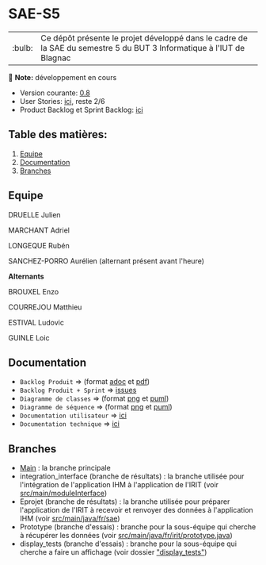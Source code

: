 # SAE-S5

<table>
<tr>
    <td> :bulb: </td>
    <td> Ce dépôt présente le projet développé dans le cadre de la SAE du semestre 5 du BUT 3 Informatique à l'IUT de Blagnac </td>
</tr>
</table>

:memo: **Note:** développement en cours

- Version courante: [0.8](https://github.com/AurelienSP/SAE-S5-IRIT-G2/releases/tag/0.8)
- User Stories: [ici](https://github.com/AurelienSP/SAE-S5-IRIT-G2/issues?q=is%3Aissue+label%3A%22User+Story%22), reste 2/6
- Product Backlog et Sprint Backlog: [ici](https://github.com/users/AurelienSP/projects/1)

## Table des matières:
1. [Equipe](#equipe)
2. [Documentation](#documentation)
3. [Branches](#branches)

## Equipe

DRUELLE Julien

MARCHANT Adriel

LONGEQUE Rubén

SANCHEZ-PORRO Aurélien (alternant présent avant l'heure) 

**Alternants**

BROUXEL Enzo 

COURREJOU Matthieu

ESTIVAL Ludovic

GUINLE Loic

## Documentation

- `Backlog Produit` => (format [adoc](https://github.com/AurelienSP/SAE-S5-IRIT-G2/blob/main/doc/Backlog_produit_IRIT.adoc) et [pdf](https://github.com/AurelienSP/SAE-S5-IRIT-G2/blob/main/doc/Backlog_produit_IRIT.pdf))
- `Backlog Produit + Sprint` => [issues](https://github.com/users/AurelienSP/projects/1)
- `Diagramme de classes` => (format [png](https://github.com/AurelienSP/SAE-S5-IRIT-G2/blob/main/doc/uml_diagrams/class/module1.png) et [puml](https://github.com/AurelienSP/SAE-S5-IRIT-G2/blob/main/doc/uml_diagrams/class/module1.puml))
- `Diagramme de séquence` => (format [png](https://github.com/AurelienSP/SAE-S5-IRIT-G2/blob/main/doc/uml_diagrams/sequence/overall_structure.png) et [puml](https://github.com/AurelienSP/SAE-S5-IRIT-G2/blob/main/doc/uml_diagrams/sequence/overall_structure.puml))
- `Documentation utilisateur` => [ici](https://github.com/AurelienSP/SAE-S5-IRIT-G2/blob/main/doc/doc_user.adoc)
- `Documentation technique` => [ici](https://github.com/AurelienSP/SAE-S5-IRIT-G2/blob/main/doc/doc_technique.adoc)

## Branches

* [Main](https://github.com/AurelienSP/SAE-S5-IRIT-G2) : la branche principale
* integration_interface (branche de résultats) : la branche utilisée pour l'intégration de l'application IHM à l'application de l'IRIT (voir [src/main/moduleInterface](https://github.com/AurelienSP/SAE-S5-IRIT-G2/tree/integration_interface/src/main/moduleInterface))
* Eprojet (branche de résultats) : la branche utilisée pour préparer l'application de l'IRIT à recevoir et renvoyer des données à l'application IHM (voir [src/main/java/fr/sae](https://github.com/AurelienSP/SAE-S5-IRIT-G2/blob/EProjet/src/main/java/fr/sae/)) 
* Prototype (branche d'essais) : branche pour la sous-équipe qui cherche à récupérer les données (voir [src/main/java/fr/irit/prototype.java](https://github.com/AurelienSP/SAE-S5-IRIT-G2/blob/Prototype/src/main/java/fr/irit/prototype.java)) 
* display_tests (branche d'essais) : branche pour la sous-équipe qui cherche a faire un affichage (voir dossier ["display_tests"](https://github.com/AurelienSP/SAE-S5-IRIT-G2/tree/display_tests/display_tests/Aur%C3%A9lien)) 
